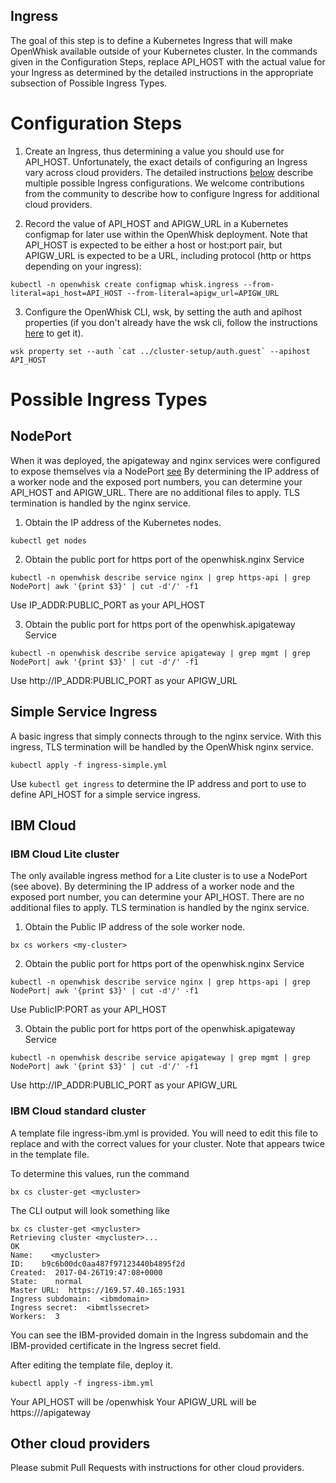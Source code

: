 Ingress
-------

The goal of this step is to define a Kubernetes Ingress that will make
OpenWhisk available outside of your Kubernetes cluster. In the
commands given in the Configuration Steps, replace API_HOST with the
actual value for your Ingress as determined by the detailed
instructions in the appropriate subsection of Possible Ingress Types.

# Configuration Steps

1. Create an Ingress, thus determining a value you should use for
API_HOST.  Unfortunately, the exact details of configuring an Ingress
vary across cloud providers.  The detailed instructions
[below](#possible-ingress-types) describe multiple possible Ingress
configurations.  We welcome contributions from the community to
describe how to configure Ingress for additional cloud providers.

2. Record the value of API_HOST and APIGW_URL in a Kubernetes configmap
for later use within the OpenWhisk deployment. Note that API_HOST is
expected to be either a host or host:port pair, but APIGW_URL is
expected to be a URL, including protocol (http or https depending on
your ingress):
```
kubectl -n openwhisk create configmap whisk.ingress --from-literal=api_host=API_HOST --from-literal=apigw_url=APIGW_URL
```

3. Configure the OpenWhisk CLI, wsk, by setting the auth and apihost
properties (if you don't already have the wsk cli, follow the
instructions [here](https://github.com/apache/incubator-openwhisk-cli)
to get it).

```
wsk property set --auth `cat ../cluster-setup/auth.guest` --apihost API_HOST
```

# Possible Ingress Types


## NodePort

When it was deployed, the apigateway and nginx services were
configured to expose themselves via a NodePort
[see](https://github.com/apache/incubator-openwhisk-deploy-kube/tree/master/kubernetes/cluster-setup/services.yml#L13)
By determining the IP address of a worker node and the exposed port
numbers, you can determine your API_HOST and APIGW_URL. There are no
additional files to apply. TLS termination is handled by the nginx
service.

 1. Obtain the IP address of the Kubernetes nodes.
 ```
 kubectl get nodes
 ```

 2. Obtain the public port for https port of the openwhisk.nginx Service
 ```
kubectl -n openwhisk describe service nginx | grep https-api | grep NodePort| awk '{print $3}' | cut -d'/' -f1
 ```

Use IP_ADDR:PUBLIC_PORT as your API_HOST

3. Obtain the public port for https port of the openwhisk.apigateway Service
 ```
kubectl -n openwhisk describe service apigateway | grep mgmt | grep NodePort| awk '{print $3}' | cut -d'/' -f1
 ```

Use http://IP_ADDR:PUBLIC_PORT as your APIGW_URL


## Simple Service Ingress

A basic ingress that simply connects through to the nginx
service. With this ingress, TLS termination will be handled by the
OpenWhisk nginx service.

```
kubectl apply -f ingress-simple.yml
````

Use `kubectl get ingress` to determine the IP address and port to use
to define API_HOST for a simple service ingress.

## IBM Cloud

### IBM Cloud Lite cluster

The only available ingress method for a Lite cluster is to use a
NodePort (see above).  By determining the IP address of a worker node
and the exposed port number, you can determine your API_HOST. There
are no additional files to apply. TLS termination is handled by the
nginx service.

 1. Obtain the Public IP address of the sole worker node.

 ```
bx cs workers <my-cluster>
 ```

 2. Obtain the public port for https port of the openwhisk.nginx Service

 ```
kubectl -n openwhisk describe service nginx | grep https-api | grep NodePort| awk '{print $3}' | cut -d'/' -f1
 ```
Use PublicIP:PORT as your API_HOST

3. Obtain the public port for https port of the openwhisk.apigateway Service

 ```
kubectl -n openwhisk describe service apigateway | grep mgmt | grep NodePort| awk '{print $3}' | cut -d'/' -f1
 ```

Use http://IP_ADDR:PUBLIC_PORT as your APIGW_URL

### IBM Cloud standard cluster

A template file ingress-ibm.yml is provided.  You will need to edit
this file to replace <ibmdomain> and <ibmtlssecret> with the correct
values for your cluster. Note that <ibmdomain> appears twice in the
template file.

To determine this values, run the command
```
bx cs cluster-get <mycluster>
```
The CLI output will look something like
```
bx cs cluster-get <mycluster>
Retrieving cluster <mycluster>...
OK
Name:    <mycluster>
ID:    b9c6b00dc0aa487f97123440b4895f2d
Created:  2017-04-26T19:47:08+0000
State:    normal
Master URL:  https://169.57.40.165:1931
Ingress subdomain:  <ibmdomain>
Ingress secret:  <ibmtlssecret>
Workers:  3
```
You can see the IBM-provided domain in the Ingress subdomain and the
IBM-provided certificate in the Ingress secret field.

After editing the template file, deploy it.
```
kubectl apply -f ingress-ibm.yml
```

Your API_HOST will be <ibmdomain>/openwhisk
Your APIGW_URL will be https://<ibmdomain>/apigateway

## Other cloud providers

Please submit Pull Requests with instructions for other cloud providers.
